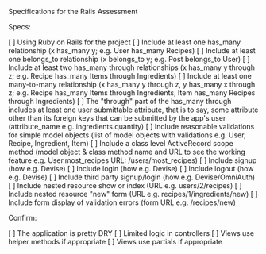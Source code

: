 Specifications for the Rails Assessment

Specs:

 [ ] Using Ruby on Rails for the project
 [ ] Include at least one has_many relationship (x has_many y; e.g. User has_many Recipes)
 [ ] Include at least one belongs_to relationship (x belongs_to y; e.g. Post belongs_to        User)
 [ ] Include at least two has_many through relationships (x has_many y through z; e.g.         Recipe has_many Items through Ingredients)
 [ ] Include at least one many-to-many relationship (x has_many y through z, y has_many x      through z; e.g. Recipe has_many Items through Ingredients, Item has_many Recipes          through Ingredients)
 [ ] The "through" part of the has_many through includes at least one user submittable         attribute, that is to say, some attribute other than its foreign keys that can be         submitted by the app's user (attribute_name e.g. ingredients.quantity)
 [ ] Include reasonable validations for simple model objects (list of model objects with       validations e.g. User, Recipe, Ingredient, Item)
 [ ] Include a class level ActiveRecord scope method (model object & class method name and     URL to see the working feature e.g. User.most_recipes URL: /users/most_recipes)
 [ ] Include signup (how e.g. Devise)
 [ ] Include login (how e.g. Devise)
 [ ] Include logout (how e.g. Devise)
 [ ] Include third party signup/login (how e.g. Devise/OmniAuth)
 [ ] Include nested resource show or index (URL e.g. users/2/recipes)
 [ ] Include nested resource "new" form (URL e.g. recipes/1/ingredients/new)
 [ ] Include form display of validation errors (form URL e.g. /recipes/new)

Confirm:

 [ ] The application is pretty DRY
 [ ] Limited logic in controllers
 [ ] Views use helper methods if appropriate
 [ ] Views use partials if appropriate
